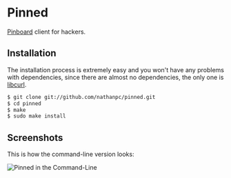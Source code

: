 # Pinned

[Pinboard](http://pinboard.in/) client for hackers.


## Installation

The installation process is extremely easy and you won't have any problems with dependencies, since there are almost no dependencies, the only one is [libcurl](http://curl.haxx.se/libcurl/).

```bash
$ git clone git://github.com/nathanpc/pinned.git
$ cd pinned
$ make
$ sudo make install
```


## Screenshots

This is how the command-line version looks:

![Pinned in the Command-Line](http://f.cl.ly/items/0t3C3P3u412u1k3B0y1w/Screen%20Shot%202013-01-26%20at%2012.55.22%20PM.png)
